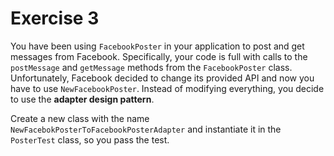 # Exercise 3

You have been using `FacebookPoster` in your application to post and get messages from Facebook. 
Specifically, your code is full with calls to the `postMessage` and `getMessage` methods from the `FacebookPoster` class. 
Unfortunately, Facebook decided to change its provided API and now you have to use `NewFacebookPoster`. 
Instead of modifying everything, you decide to use the **adapter design pattern**.

Create a new class with the name `NewFacebokPosterToFacebookPosterAdapter` and instantiate it in the `PosterTest` class, 
so you pass the test.

